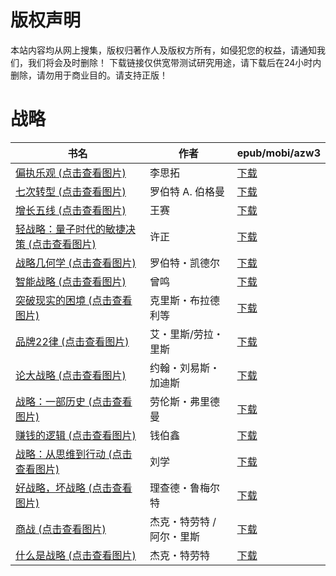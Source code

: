 # 版权声明

本站内容均从网上搜集，版权归著作人及版权方所有，如侵犯您的权益，请通知我们，我们将会及时删除！ 下载链接仅供宽带测试研究用途，请下载后在24小时内删除，请勿用于商业目的。请支持正版！

# 战略

| 书名 | 作者 | epub/mobi/azw3 |
| --- | --- | --- |
| [偏执乐观 (点击查看图片)](https://www.dushupai.com/attachment/2024/06/09/7a5769a2b0ccb143.jpg) | 李思拓 | [下载](https://url89.ctfile.com/f/31084289-1356991459-5d8f53?p=8866) |
| [七次转型 (点击查看图片)](https://www.dushupai.com/attachment/2024/06/09/4179200539ea8a32.jpg) | 罗伯特 A. 伯格曼 | [下载](https://url89.ctfile.com/f/31084289-1356988948-97e64b?p=8866) |
| [增长五线 (点击查看图片)](https://www.dushupai.com/attachment/2024/06/09/1c3b195b300f3189.jpg) | 王赛 | [下载](https://url89.ctfile.com/f/31084289-1357053205-8b8717?p=8866) |
| [轻战略：量子时代的敏捷决策 (点击查看图片)](https://www.dushupai.com/attachment/2024/06/08/97c3feaa07ef3dc9.jpg) | 许正 | [下载](https://url89.ctfile.com/f/31084289-1357045396-08411d?p=8866) |
| [战略几何学 (点击查看图片)](https://www.dushupai.com/attachment/2024/06/08/7e4cc928b43fbb38.jpg) | 罗伯特・凯德尔 | [下载](https://url89.ctfile.com/f/31084289-1357045234-dfb543?p=8866) |
| [智能战略 (点击查看图片)](https://www.dushupai.com/attachment/2024/06/08/c5ae0e17b7bab4c2.jpg) | 曾鸣 | [下载](https://url89.ctfile.com/f/31084289-1357045117-f2708a?p=8866) |
| [突破现实的困境 (点击查看图片)](https://www.dushupai.com/attachment/2024/06/07/380adc437b6acf67.jpg) | 克里斯・布拉德利等 | [下载](https://url89.ctfile.com/f/31084289-1357039702-2369fb?p=8866) |
| [品牌22律 (点击查看图片)](https://www.dushupai.com/attachment/2024/06/07/6e8b6c759fcf7854.jpg) | 艾・里斯/劳拉・里斯 | [下载](https://url89.ctfile.com/f/31084289-1357036843-c46796?p=8866) |
| [论大战略 (点击查看图片)](https://www.dushupai.com/attachment/2024/06/07/79216e8d6303e712.jpg) | 约翰・刘易斯・加迪斯 | [下载](https://url89.ctfile.com/f/31084289-1357035022-70cc7f?p=8866) |
| [战略：一部历史 (点击查看图片)](https://www.dushupai.com/attachment/2024/06/06/4d11a5ef048e2bcf.jpg) | 劳伦斯・弗里德曼 | [下载](https://url89.ctfile.com/f/31084289-1357033267-7e62a1?p=8866) |
| [赚钱的逻辑 (点击查看图片)](https://www.dushupai.com/attachment/2024/06/05/fda5710458158c9b.jpg) | 钱伯鑫 | [下载](https://url89.ctfile.com/f/31084289-1357027744-0af2ee?p=8866) |
| [战略：从思维到行动 (点击查看图片)](https://www.dushupai.com/attachment/2024/06/04/db4ff9c0381bcf11.jpg) | 刘学 | [下载](https://url89.ctfile.com/f/31084289-1357022368-7d77c3?p=8866) |
| [好战略，坏战略 (点击查看图片)](https://www.dushupai.com/attachment/2024/06/01/e12c1128ebcbc4ab.jpg) | 理查德・鲁梅尔特 | [下载](https://url89.ctfile.com/f/31084289-1357008307-ed14b0?p=8866) |
| [商战 (点击查看图片)](https://www.dushupai.com/attachment/2024/06/01/65c59be231c0bb00.jpg) | 杰克・特劳特 / 阿尔・里斯  | [下载](https://url89.ctfile.com/f/31084289-1357007248-da1892?p=8866) |
| [什么是战略 (点击查看图片)](https://www.dushupai.com/attachment/2024/06/01/b94dd89f05bcdb45.jpg) | 杰克・特劳特 | [下载](https://url89.ctfile.com/f/31084289-1357007155-4c1496?p=8866) |
